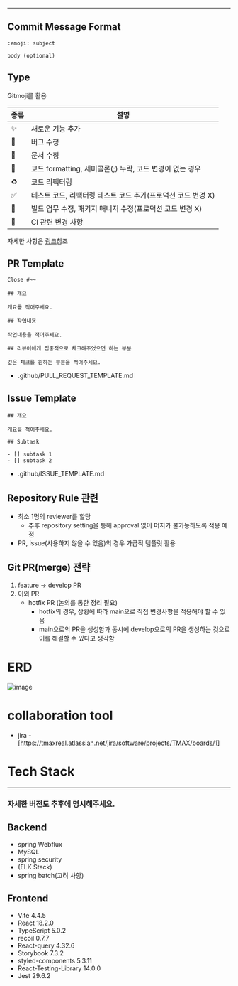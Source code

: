 
---

## Commit Message Format

```
:emoji: subject

body (optional)
```

## Type

Gitmoji를 활용

| 종류 | 설명                                                         |
| ---- | ------------------------------------------------------------ |
| ✨   | 새로운 기능 추가                                             |
| 🐛   | 버그 수정                                                    |
| 📝   | 문서 수정                                                    |
| 🎨   | 코드 formatting, 세미콜론(;) 누락, 코드 변경이 없는 경우     |
| ♻️   | 코드 리팩터링                                                |
| ✅   | 테스트 코드, 리팩터링 테스트 코드 추가(프로덕션 코드 변경 X) |
| 👷   | 빌드 업무 수정, 패키지 매니저 수정(프로덕션 코드 변경 X)     |
| 💚   | CI 관련 변경 사항                                            |

자세한 사항은 [링크](https://inpa.tistory.com/entry/GIT-%E2%9A%A1%EF%B8%8F-Gitmoji-%EC%82%AC%EC%9A%A9%EB%B2%95-Gitmoji-cli)참조

## PR Template

```
Close #~~

## 개요

개요를 적어주세요.

## 작업내용

작업내용을 적어주세요.

## 리뷰어에게 집중적으로 체크해주었으면 하는 부분

깊은 체크를 원하는 부분을 적어주세요.
```

- .github/PULL_REQUEST_TEMPLATE.md

## Issue Template

```
## 개요

개요를 적어주세요.

## Subtask

- [] subtask 1
- [] subtask 2
```

- .github/ISSUE_TEMPLATE.md

## Repository Rule 관련

- 최소 1명의 reviewer를 할당
  - 추후 repository setting을 통해 approval 없이 머지가 불가능하도록 적용 예정
- PR, issue(사용하지 않을 수 있음)의 경우 가급적 템플릿 활용

## Git PR(merge) 전략

1. feature → develop PR
2. 이외 PR
   - hotfix PR (논의를 통한 정리 필요)
     - hotfix의 경우, 상황에 따라 main으로 직접 변경사항을 적용해야 할 수 있음
     - main으로의 PR을 생성함과 동시에 develop으로의 PR을 생성하는 것으로 이를 해결할 수 있다고 생각함

# ERD

![image](https://github.com/ukjinlee66/realworld/assets/52191425/9b815ac1-88c8-4fb6-9c72-86ae990995ed)


# collaboration tool

- jira - [https://tmaxreal.atlassian.net/jira/software/projects/TMAX/boards/1]

# Tech Stack

---

### 자세한 버전도 추후에 명시해주세요.

## Backend

- spring Webflux
- MySQL
- spring security
- (ELK Stack)
- spring batch(고려 사항)

## Frontend

- Vite 4.4.5
- React 18.2.0
- TypeScript 5.0.2
- recoil 0.7.7
- React-query 4.32.6
- Storybook 7.3.2
- styled-components 5.3.11
- React-Testing-Library 14.0.0
- Jest 29.6.2
